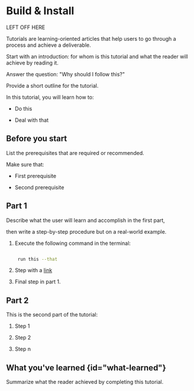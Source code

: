 # Build & Install

LEFT OFF HERE 

Tutorials are learning-oriented articles that help users to go through a process and achieve a deliverable.

Start with an introduction: for whom is this tutorial and what the reader will achieve by reading it.

Answer the question: "Why should I follow this?"


Provide a short outline for the tutorial.

In this tutorial, you will learn how to:

* Do this

* Deal with that


## Before you start


List the prerequisites that are required or recommended.


Make sure that:

- First prerequisite

- Second prerequisite


## Part 1


Describe what the user will learn and accomplish in the first part,

then write a step-by-step procedure but on a real-world example.


1. Execute the following command in the terminal:


   ```bash

    run this --that

   ```


2. Step with a [link](https://www.jetbrains.com)


3. Final step in part 1.


## Part 2


This is the second part of the tutorial:


1. Step 1

2. Step 2

3. Step n


## What you've learned {id="what-learned"}


Summarize what the reader achieved by completing this tutorial.


<seealso>

<!--Give some related links to how-to articles-->

</seealso>
